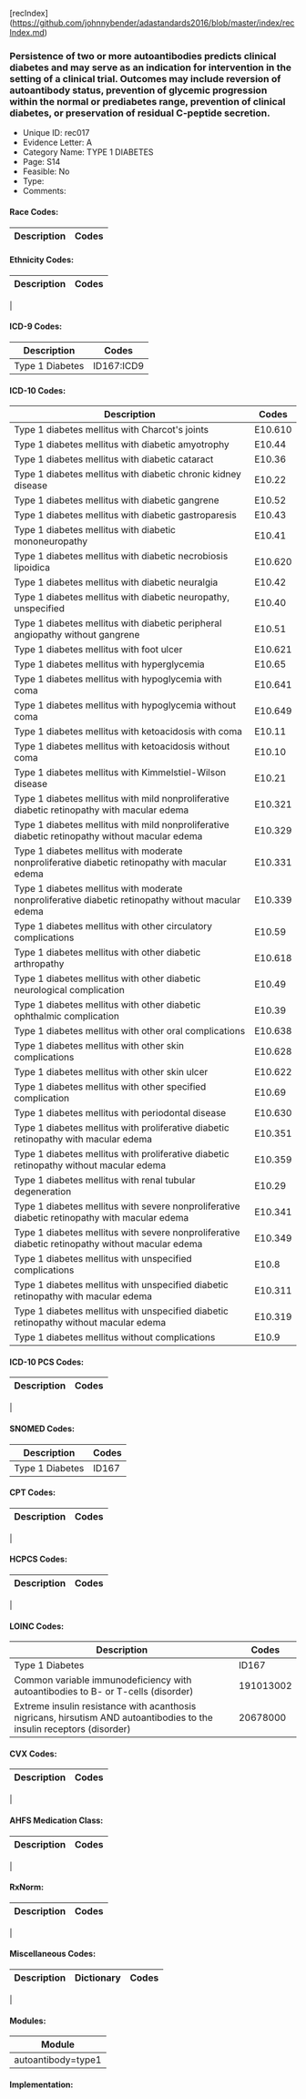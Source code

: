 [recIndex] (https://github.com/johnnybender/adastandards2016/blob/master/index/recIndex.md)

### **Persistence of two or more autoantibodies predicts clinical diabetes and may serve as an indication for intervention in the setting of a clinical trial. Outcomes may include reversion of autoantibody status, prevention of glycemic progression within the normal or prediabetes range, prevention of clinical diabetes, or preservation of residual C-peptide secretion.**
* Unique ID: rec017
* Evidence Letter: A
* Category Name: TYPE 1 DIABETES
* Page: S14
* Feasible: No
* Type: 
* Comments: 

#### Race Codes:

Description | Codes
----------- | -----


#### Ethnicity Codes:

Description | Codes
----------- | -----
|

#### ICD-9 Codes:

Description | Codes
----------- | -----
Type 1 Diabetes| ID167:ICD9

#### ICD-10 Codes:

Description | Codes
----------- | -----
Type 1 diabetes mellitus with Charcot's joints |	E10.610					
Type 1 diabetes mellitus with diabetic amyotrophy	 |E10.44					
Type 1 diabetes mellitus with diabetic cataract |	E10.36					
Type 1 diabetes mellitus with diabetic chronic kidney disease	| E10.22					
Type 1 diabetes mellitus with diabetic gangrene |	E10.52					
Type 1 diabetes mellitus with diabetic gastroparesis |	E10.43					
Type 1 diabetes mellitus with diabetic mononeuropathy |	E10.41					
Type 1 diabetes mellitus with diabetic necrobiosis lipoidica	| E10.620					
Type 1 diabetes mellitus with diabetic neuralgia |	E10.42					
Type 1 diabetes mellitus with diabetic neuropathy, unspecified |	E10.40					
Type 1 diabetes mellitus with diabetic peripheral angiopathy without gangrene	 | E10.51					
Type 1 diabetes mellitus with foot ulcer	| E10.621					
Type 1 diabetes mellitus with hyperglycemia |	E10.65					
Type 1 diabetes mellitus with hypoglycemia with coma |	E10.641					
Type 1 diabetes mellitus with hypoglycemia without coma |	E10.649					
Type 1 diabetes mellitus with ketoacidosis with coma	| E10.11					
Type 1 diabetes mellitus with ketoacidosis without coma |	E10.10					
Type 1 diabetes mellitus with Kimmelstiel-Wilson disease	| E10.21					
Type 1 diabetes mellitus with mild nonproliferative diabetic retinopathy with macular edema |	E10.321					
Type 1 diabetes mellitus with mild nonproliferative diabetic retinopathy without macular edema	 |E10.329					
Type 1 diabetes mellitus with moderate nonproliferative diabetic retinopathy with macular edema	 |E10.331					
Type 1 diabetes mellitus with moderate nonproliferative diabetic retinopathy without macular edema |	E10.339					
Type 1 diabetes mellitus with other circulatory complications |	E10.59					
Type 1 diabetes mellitus with other diabetic arthropathy |	E10.618					
Type 1 diabetes mellitus with other diabetic neurological complication |	E10.49					
Type 1 diabetes mellitus with other diabetic ophthalmic complication |	E10.39					
Type 1 diabetes mellitus with other oral complications |	E10.638					
Type 1 diabetes mellitus with other skin complications |	E10.628					
Type 1 diabetes mellitus with other skin ulcer |	E10.622					
Type 1 diabetes mellitus with other specified complication| 	E10.69					
Type 1 diabetes mellitus with periodontal disease	 | E10.630					
Type 1 diabetes mellitus with proliferative diabetic retinopathy with macular edema |	E10.351					
Type 1 diabetes mellitus with proliferative diabetic retinopathy without macular edema	 | E10.359					
Type 1 diabetes mellitus with renal tubular degeneration	 | E10.29					
Type 1 diabetes mellitus with severe nonproliferative diabetic retinopathy with macular edema	 | E10.341					
Type 1 diabetes mellitus with severe nonproliferative diabetic retinopathy without macular edema |	E10.349					
Type 1 diabetes mellitus with unspecified complications |	E10.8					
Type 1 diabetes mellitus with unspecified diabetic retinopathy with macular edema |	E10.311					
Type 1 diabetes mellitus with unspecified diabetic retinopathy without macular edema |	E10.319					
Type 1 diabetes mellitus without complications |	E10.9	

#### ICD-10 PCS Codes:

Description | Codes
----------- | -----
|

#### SNOMED Codes:

Description | Codes
----------- | -----
Type 1 Diabetes | ID167

#### CPT Codes:

Description | Codes
----------- | -----
|

#### HCPCS Codes:

Description | Codes
----------- | -----
|

#### LOINC Codes:

Description | Codes
----------- | -----
Type 1 Diabetes| ID167
Common variable immunodeficiency with autoantibodies to B- or T-cells (disorder)	| 191013002					
Extreme insulin resistance with acanthosis nigricans, hirsutism AND autoantibodies to the insulin receptors (disorder)	| 20678000

#### CVX Codes:

Description | Codes
----------- | -----
|

#### AHFS Medication Class:

Description | Codes
----------- | -----
|

#### RxNorm:

Description | Codes
----------- | -----
|

#### Miscellaneous Codes:

Description | Dictionary | Codes
----------- | ---------- | -----
|

#### Modules:

Module |
------ |
autoantibody=type1|

#### Implementation:
